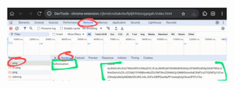 ![ForestArmy Screenshot- HOW TO GET TOKEN](https://github.com/itsmesatyavir/nodego/blob/8de2daeb2f1c7aeb7b2239eb3882f68047454680/Screenshot_20250213-223054~2.png?raw=true)
